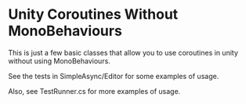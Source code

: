 # Unity Coroutines Without MonoBehaviours

This is just a few basic classes that allow you to use coroutines in unity without using MonoBehaviours.

See the tests in SimpleAsync/Editor for some examples of usage.

Also, see TestRunner.cs for more examples of usage.
